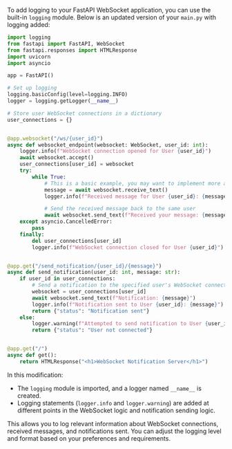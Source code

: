 To add logging to your FastAPI WebSocket application, you can use the built-in `logging` module. Below is an updated version of your `main.py` with logging added:

```python
import logging
from fastapi import FastAPI, WebSocket
from fastapi.responses import HTMLResponse
import uvicorn
import asyncio

app = FastAPI()

# Set up logging
logging.basicConfig(level=logging.INFO)
logger = logging.getLogger(__name__)

# Store user WebSocket connections in a dictionary
user_connections = {}


@app.websocket("/ws/{user_id}")
async def websocket_endpoint(websocket: WebSocket, user_id: int):
    logger.info(f"WebSocket connection opened for User {user_id}")
    await websocket.accept()
    user_connections[user_id] = websocket
    try:
        while True:
            # This is a basic example, you may want to implement more advanced logic here
            message = await websocket.receive_text()
            logger.info(f"Received message for User {user_id}: {message}")

            # Send the received message back to the same user
            await websocket.send_text(f"Received your message: {message}")
    except asyncio.CancelledError:
        pass
    finally:
        del user_connections[user_id]
        logger.info(f"WebSocket connection closed for User {user_id}")


@app.get("/send_notification/{user_id}/{message}")
async def send_notification(user_id: int, message: str):
    if user_id in user_connections:
        # Send a notification to the specified user's WebSocket connection
        websocket = user_connections[user_id]
        await websocket.send_text(f"Notification: {message}")
        logger.info(f"Notification sent to User {user_id}: {message}")
        return {"status": "Notification sent"}
    else:
        logger.warning(f"Attempted to send notification to User {user_id}, but user is not connected")
        return {"status": "User not connected"}


@app.get("/")
async def get():
    return HTMLResponse("<h1>WebSocket Notification Server</h1>")
```

In this modification:

- The `logging` module is imported, and a logger named `__name__` is created.
- Logging statements (`logger.info` and `logger.warning`) are added at different points in the WebSocket logic and notification sending logic.

This allows you to log relevant information about WebSocket connections, received messages, and notifications sent. You can adjust the logging level and format based on your preferences and requirements.
